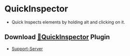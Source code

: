 # QuickInspector
- Quick Inspects elements by holding alt and clicking on it.
## Download [**🔽QuickInspector**](https://strencher.github.io/download/?plugin=QuickInspector) Plugin
 - [Support-Server](https://discord.gg/gvA2ree)
